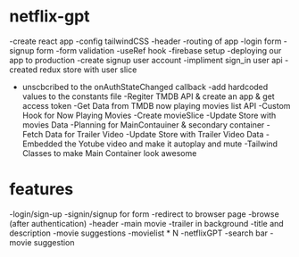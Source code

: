 # netflix-gpt
-create react app
-config tailwindCSS
-header
-routing of app
-login form
-signup form
-form validation 
-useRef hook 
-firebase setup
-deploying our app to production 
-create signup user account 
-impliment sign_in user api
-created redux store with user slice 
- unscbcribed to the onAuthStateChanged callback
-add hardcoded values to the constants file 
-Regiter TMDB API & create an app & get access token
-Get Data from TMDB now playing movies list API
-Custom Hook for Now Playing Movies
-Create movieSlice
-Update Store with movies Data
-Planning for MainContauiner & secondary container
-Fetch Data for Trailer Video
-Update Store with Trailer Video Data
-Embedded the Yotube video and make it autoplay and mute
-Tailwind Classes to make Main Container look awesome



# features 
-login/sign-up
    -signin/signup for form
    -redirect to browser page
-browse (after authentication)
    -header
    -main movie
        -trailer in background 
        -title and description
        -movie suggestions 
            -movielist * N
-netflixGPT 
    -search bar
    -movie suggestion 